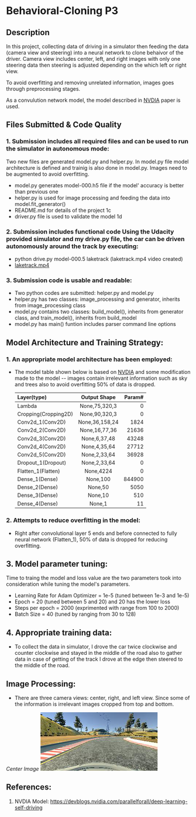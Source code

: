 # Behavioral-Cloning P3
## Description
In this project, collecting data of driving in a simulator then feeding the data (camera view and steering) into a neural network to clone behaivor of the driver. Camera view includes center, left, and right images with only one steering data then steering is adjusted depending on the which left or right view. 

To avoid overfitting and removing unrelated information, images goes through preprocessing stages.

As a convulution network model, the model described in [NVDIA](https://devblogs.nvidia.com/parallelforall/deep-learning-self-driving-cars/) paper is used. 

## Files Submitted & Code Quality
### 1. **Submission includes all required files and can be used to run the simulator in autonomous mode**: 
Two new files are generated model.py and helper.py. In model.py file model architecture is defined and trainig is also done in model.py. Images need to be augmented to avoid overfitting. 

* model.py generates model-000.h5 file if the model' accuracy is better than previous one 
* helper.py is used for image processing and feeding the data into model.fit_generator() 
* README.md for details of the project 1c
* driver.py file is used to validate the model 1d

### 2. **Submission includes functional code Using the Udacity provided simulator and my drive.py file, the car can be driven autonomously around the track by executing**:

* python drive.py model-000.5 laketrack (laketrack.mp4 video created)
* [laketrack.mp4](youtube.com)

### 3. **Submission code is usable and readable**:

* Two python codes are submitted: helper.py and model.py
* helper.py has two classes: image_processing and generator, inherits from image_processing class
* model.py contains two classes: build_model(), inherits from generator class, and train_model(), inherits from build_model
* model.py has main() funtion includes parser command line options 

## Model Architecture and Training Strategy:
### 1. **An appropriate model architecture has been employed**:

* The model table shown below is based on [NVDIA](https://devblogs.nvidia.com/parallelforall/deep-learning-self-driving-cars/) and some modification made to the model -- images contain irrelevant information such as sky and trees also to avoid overfitting 50% of data is dropped. 

  | Layer(type)          | Output Shape    | Param#  |
  | ---------------------|:---------------:| -------:|
  | Lambda               | None,75,320,3   |    0    |
  | Cropping(Cropping2D) | None,90,320,3   |    0    |
  | Conv2d_1(Conv2D)     | None,36,158,24  |   1824  |
  | Conv2d_2(Conv2D)     | None,16,77,36   |  21636  |
  | Conv2d_3(Conv2D)     | None,6,37,48    |  43248  |
  | Conv2d_4(Conv2D)     | None,4,35,64    |  27712  |
  | Conv2d_5(Conv2D)     | None,2,33,64    |  36928  |
  | Dropout_1(Dropout)   | None,2,33,64    |    0    |
  | Flatten_1(Flatten)   | None,4224       |    0    |
  | Dense_1(Dense)       | None,100        |  844900 |
  | Dense_2(Dense)       | None,50         |   5050  |
  | Dense_3(Dense)       | None,10         |    510  |
  | Dense_4(Dense)       | None,1          |    11   |

### 2. **Attempts to reduce overfitting in the model**:

* Right after convolutional layer 5 ends and before connected to fully neural network (Flatten_1), 50% of data is dropped for reducing overfitting. 

## 3. **Model parameter tuning**:

  Time to traing the model and loss value are the two parameters took into consideration while tuning the model's parameters. 
  
* Learning Rate for Adam Optimizer = 1e-5 (tuned between 1e-3 and 1e-5)
* Epoch = 20 (tuned between 5 and 20) and 20 has the lower loss
* Steps per epoch = 2000 (exprimented with range from 100 to 2000)
* Batch Size = 40 (tuned by ranging from 30 to 128)

## 4. **Appropriate training data**:

* To collect the data in simulator, I drove the car twice clockwise and counter clockwise and stayed in the middle of the road also to gather data in case of getting of the track I drove at the edge then steered to the middle of the road.

## Image Processing:

* There are three camera views: center, right, and left view. Since some of the information is irrelevant images cropped from top and bottom. 

*Center Image*
*![Center Image](images/center.png)*

## References: 
1. NVDIA Model: https://devblogs.nvidia.com/parallelforall/deep-learning-self-driving

